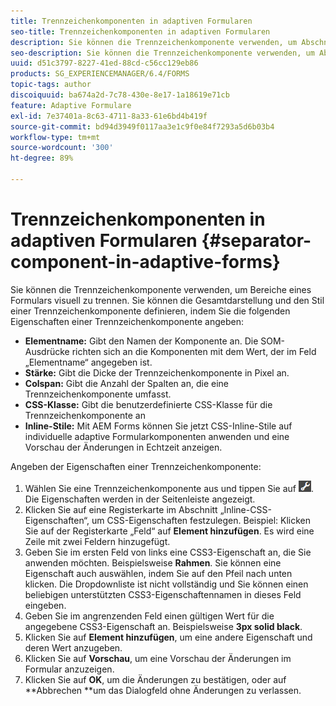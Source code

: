 ```yaml
---
title: Trennzeichenkomponenten in adaptiven Formularen
seo-title: Trennzeichenkomponenten in adaptiven Formularen
description: Sie können die Trennzeichenkomponente verwenden, um Abschnitte eines Formulars visuell zu trennen.
seo-description: Sie können die Trennzeichenkomponente verwenden, um Abschnitte eines Formulars visuell zu trennen.
uuid: d51c3797-8227-41ed-88cd-c56cc129eb86
products: SG_EXPERIENCEMANAGER/6.4/FORMS
topic-tags: author
discoiquuid: ba674a2d-7c78-430e-8e17-1a18619e71cb
feature: Adaptive Formulare
exl-id: 7e37401a-8c63-4711-8a33-61e6bd4b419f
source-git-commit: bd94d3949f0117aa3e1c9f0e84f7293a5d6b03b4
workflow-type: tm+mt
source-wordcount: '300'
ht-degree: 89%

---
```


# Trennzeichenkomponenten in adaptiven Formularen {#separator-component-in-adaptive-forms}

Sie können die Trennzeichenkomponente verwenden, um Bereiche eines Formulars visuell zu trennen. Sie können die Gesamtdarstellung und den Stil einer Trennzeichenkomponente definieren, indem Sie die folgenden Eigenschaften einer Trennzeichenkomponente angeben:

* **Elementname:** Gibt den Namen der Komponente an. Die SOM-Ausdrücke richten sich an die Komponenten mit dem Wert, der im Feld „Elementname“ angegeben ist.
* **Stärke:** Gibt die Dicke der Trennzeichenkomponente in Pixel an.
* **Colspan:** Gibt die Anzahl der Spalten an, die eine Trennzeichenkomponente umfasst.
* **CSS-Klasse:** Gibt die benutzerdefinierte CSS-Klasse für die Trennzeichenkomponente an
* **Inline-Stile:** Mit AEM Forms können Sie jetzt CSS-Inline-Stile auf individuelle adaptive Formularkomponenten anwenden und eine Vorschau der Änderungen in Echtzeit anzeigen.

Angeben der Eigenschaften einer Trennzeichenkomponente:

1. Wählen Sie eine Trennzeichenkomponente aus und tippen Sie auf ![cmppr](assets/cmppr.png). Die Eigenschaften werden in der Seitenleiste angezeigt.
1. Klicken Sie auf eine Registerkarte im Abschnitt „Inline-CSS-Eigenschaften“, um CSS-Eigenschaften festzulegen. Beispiel: Klicken Sie auf der Registerkarte „Feld“ auf **Element hinzufügen**. Es wird eine Zeile mit zwei Feldern hinzugefügt.
1. Geben Sie im ersten Feld von links eine CSS3-Eigenschaft an, die Sie anwenden möchten. Beispielsweise **Rahmen**. Sie können eine Eigenschaft auch auswählen, indem Sie auf den Pfeil nach unten klicken. Die Dropdownliste ist nicht vollständig und Sie können einen beliebigen unterstützten CSS3-Eigenschaftennamen in dieses Feld eingeben.
1. Geben Sie im angrenzenden Feld einen gültigen Wert für die angegebene CSS3-Eigenschaft an. Beispielsweise **3px solid black**.
1. Klicken Sie auf **Element hinzufügen**, um eine andere Eigenschaft und deren Wert anzugeben.
1. Klicken Sie auf **Vorschau**, um eine Vorschau der Änderungen im Formular anzuzeigen.
1. Klicken Sie auf **OK**, um die Änderungen zu bestätigen, oder auf **Abbrechen **um das Dialogfeld ohne Änderungen zu verlassen.
